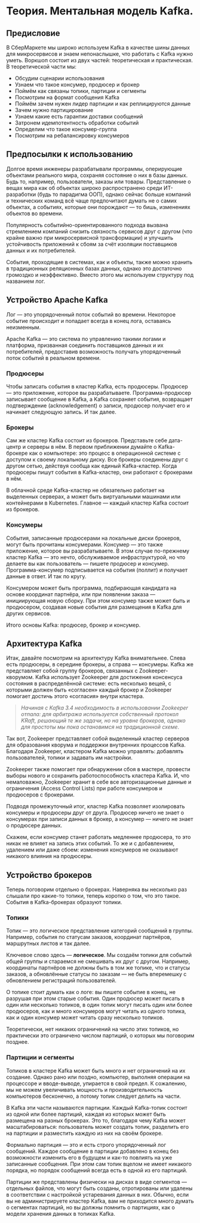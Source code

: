 # Теория. Ментальная модель Kafka.

## Предисловие

В СберМаркете мы широко используем Kafka в качестве шины данных для микросервисов и знаем непонаслышке, что работать с Kafka нужно уметь. Воркшоп состоит из двух частей: теоретическая и практическая. В теоретической части мы:

- Обсудим сценарии использования
- Узнаем что такое консумер, продюсер и брокер
- Поймём как связаны топики, партиции и сегменты
- Посмотрим на формат сообщения Kafka
- Поймём зачем нужен лидер партиции и как реплицируются данные
- Зачем нужно партицирование
- Узнаем какие есть гарантии доставки сообщений
- Затронем идемпотентность обработки событий
- Определим что такое консумер-группа
- Посмотрим на ребалансировку консумеров

## Предпосылки к использованию

Долгое время инженеры разрабатывали программы, оперирующие объектами реального мира, сохраняя состояние о них в базы данных. Будь то, например, пользователи, заказы или товары. Представление о вещах мира как об объектах широко распространено среди ИТ-разработки (будь то парадигма ООП), однако сейчас больше компаний и технических команд всё чаще предпочитают думать не о самих объектах, а событиях, которые они порождают — то бишь, изменениях объектов во времени. 

Популярность событийно-ориентированного подхода вызвана стремлением компаний снизить связность сервисов друг с другом (что крайне важно при микросервисной трансформации) и улучшить устойчивость приложений к сбоям за счёт изоляции поставщиков данных и их потребителей.

События, проходящие в системах, как и объекты, также можно хранить в традиционных реляционных базах данных, однако это достаточно громоздко и неэффективно. Вместо этого мы используем структуру под названием лог.

## Устройство Apache Kafka

Лог — это упорядоченный поток событий во времени. Некоторое событие происходит и попадает всегда в конец лога, оставаясь неизменным.

Apache Kafka — это система по управлению такими логами и платформа, призванная соединить поставщиков данных и их потребителей, предоставив возможность получать упорядоченный поток событий в реальном времени.

### Продюсеры

Чтобы записать события в кластер Kafka, есть продюсеры. Продюсер — это приложение, которое вы разрабатываете. Программа-продюсер записывает сообщение в Kafka, а Kafka сохраняет события, возвращает подтверждение (acknowledgement) о записи, продюсер получает его и начинает следующую запись. И так далее.

### Брокеры

Сам же кластер Kafka состоит из брокеров. Представьте себе дата-центр и серверы в нём. В первом приближении думайте о Kafka-брокере как о компьютере: это процесс в операционной системе с доступом к своему локальному диску. Все брокеры соединены друг с другом сетью, действуя сообща как единый Kafka-кластер. Когда продюсеры пишут события в Kafka-кластер, они работают с брокерами в нём. 

В облачной среде Kafka-кластер не обязательно работает на выделенных серверах, а может быть виртуальными машинами или контейнерами в Kubernetes. Главное — каждый кластер Kafka состоит из брокеров.

### Консумеры

События, записанные продюсерами на локальные диски брокеров, могут быть прочитаны консумерами. Консумер — это также приложение, которое вы разрабатываете. В этом случае по-прежнему кластер Kafka — это нечто, обслуживаемое инфраструктурой, но что делаете вы как пользователь — пишете продюсер и консумер. Программа-консумер подписывается на события (поллит) и получает данные в ответ. И так по кругу.

Консумером может быть программа, подбирающая кандидата на основе координат партнёра, или при появлении заказа — инициирующая новую сборку. При этом консумер также может быть и продюсером, создавая новые события для размещения в Kafka для других сервисов.

Итого основы Kafka: продюсер, брокер и консумер.

## Архитектура Kafka

Итак, давайте посмотрим на архитектуру Kafka внимательнее. Слева есть продюсеры, в середине брокеры, а справа — консумеры. Kafka же представляет собой группу брокеров, связанных с Zookeeper-кворумом. Kafka использует Zookeeper для достижения консенсуса состояния в распределённой системе: есть несколько вещей, с которыми должен быть «согласен» каждый брокер и Zookeeper помогает достичь этого «согласия» внутри кластера.

> _Начиная с Kafka 3.4 необходимость в использовании Zookeeper отпала: для арбитража используется собственный протокол KRaft, решающий те же задачи, но на уровне брокеров, однако для простоты мы пока остановимся на традиционной схеме_.

Так вот, Zookeeper представляет собой выделенный кластер серверов для образования кворума и поддержки внутренних процессов Kafka. Благодаря Zookeeper, кластером Kafka можно управлять: добавлять пользователей, топики и задавать им настройки. 

Zookeeper также помогает при обнаружении сбоя в мастере, провести выборы нового и сохранить работоспособность кластера Kafka. И, что немаловажно, Zookeeper хранит в себе все авторизационные данные и ограничения (Access Control Lists) при работе консумеров и продюсеров с брокерами.

Подводя промежуточный итог, кластер Kafka позволяет изолировать консумеры и продюсеры друг от друга. Продюсер ничего не знает о консумерах при записи данных в брокер, а консумер — ничего не знает о продюсере данных. 

Скажем, если консумер станет работать медленнее продюсера, то это никак не влияет на запись этих событий. То же и с добавлением, удалением или даже сбоем: изменения консумеров не оказывают никакого влияния на продюсеры.

## Устройство брокеров

Теперь поговорим отдельно о брокерах. Наверняка вы несколько раз слышали про какие-то топики, теперь коротко о том, что это такое. События в Kafka-брокерах образуют топики. 

### Топики

Топик — это логическое представление категорий сообщений в группы. Например, события по статусам заказов, координат партнёров, маршрутных листов и так далее. 

Ключевое слово здесь — **логическое**. Мы создаём топики для событий общей группы и стараемся не смешивать их друг с другом. Например, координаты партнёров не должны быть в том же топике, что и статусы заказов, а обновлённые статусы по заказам — не быть вперемешку с обновлением регистраций пользователей. 

О топике стоит думать как о логе: вы пишете событие в конец, не разрушая при этом старые события. Один продюсер может писать в один или несколько топиков, в один топик могут писать один или более продюсеров, как и много консумеров могут читать из одного топика, как и один консумер может читать сразу несколько топиков.

Теоретически, нет никаких ограничений на число этих топиков, но практически это ограничено числом партиций, о которых мы поговорим позднее.

### Партиции и сегменты

Топиков в кластере Kafka может быть много и нет ограничений на их создание. Однако рано или поздно, компьютер, выполняя операции на процессоре и вводе-выводе, упирается в свой предел. К сожалению, мы не можем увеличивать мощность и производительность компьютеров бесконечно, а потому топик следует делить на части.

В Kafka эти части называются партиции. Каждый Kafka-топик состоит из одной или более партиций, каждая из которых может быть размещена на разных брокерах. Это то, благодаря чему Kafka может масштабироваться: пользователь может создать топик, разделить его на партиции и разместить каждую из них на своём брокере.

Формально партиция — это и есть строго упорядоченный лог сообщений. Каждое сообщение в партиции добавлено в конец без возможности изменить его в будущем и как-то повлиять на уже записанные сообщения. При этом сам топик вцелом не имеет никакого порядка, но порядок сообщений всегда есть в одной из его партиций.

Партиции же представлены физически на дисках в виде сегментов — отдельных файлов, что могут быть созданы, отротированы или удалены в соответствии с настройкой устаревания данных в них. Обычно, если вы не администрируете кластер Kafka, вам не приходится много думать о сегментах партиций, но вы должны помнить о партициях, как о модели хранения данных в топиках Kafka.




